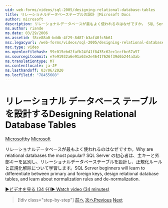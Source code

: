 ```yaml
---
uid: web-forms/videos/sql-2005/designing-relational-database-tables
title: リレーショナルデータベーステーブルの設計 |Microsoft Docs
author: microsoft
description: リレーショナルデータベースが最もよく使われるのはなぜですか。 SQL Server の初心者が主キーと外部キーを区別し、リレーショナルデータベースを設計する方法を学習します...
ms.author: riande
ms.date: 03/29/2006
ms.assetid: f8ce88a0-bddb-4f29-8d87-b3af40fc5b61
msc.legacyurl: /web-forms/videos/sql-2005/designing-relational-database-tables
msc.type: video
ms.openlocfilehash: 59c015ebd2fafb24f41f8435c62ec1ccfbc67a57
ms.sourcegitcommit: e7e91932a6e91a63e2e46417626f39d6b244a3ab
ms.translationtype: MT
ms.contentlocale: ja-JP
ms.lasthandoff: 03/06/2020
ms.locfileid: "78455608"
---
```

# <a name="designing-relational-database-tables"></a><span data-ttu-id="93d3d-104">リレーショナル データベース テーブルを設計する</span><span class="sxs-lookup"><span data-stu-id="93d3d-104">Designing Relational Database Tables</span></span>

<span data-ttu-id="93d3d-105">[Microsoft](https://github.com/microsoft)</span><span class="sxs-lookup"><span data-stu-id="93d3d-105">by [Microsoft](https://github.com/microsoft)</span></span>

<span data-ttu-id="93d3d-106">リレーショナルデータベースが最もよく使われるのはなぜですか。</span><span class="sxs-lookup"><span data-stu-id="93d3d-106">Why are relational databases the most popular?</span></span> <span data-ttu-id="93d3d-107">SQL Server の初心者は、主キーと外部キーを区別し、リレーショナルデータベーステーブルを設計し、正規化ルールと正規化解除について学習します。</span><span class="sxs-lookup"><span data-stu-id="93d3d-107">SQL Server beginners will learn to differentiate between primary and foreign keys, design relational database tables, and learn about normalization rules and de-normalization.</span></span>

[<span data-ttu-id="93d3d-108">&#9654;ビデオを見る (34 分)</span><span class="sxs-lookup"><span data-stu-id="93d3d-108">&#9654; Watch video (34 minutes)</span></span>](https://channel9.msdn.com/Blogs/ASP-NET-Site-Videos/designing-relational-database-tables)

> [!div class="step-by-step"]
> <span data-ttu-id="93d3d-109">[前へ](more-about-column-data-types-and-other-properties.md)
> [次へ](manipulating-database-data.md)</span><span class="sxs-lookup"><span data-stu-id="93d3d-109">[Previous](more-about-column-data-types-and-other-properties.md)
[Next](manipulating-database-data.md)</span></span>
